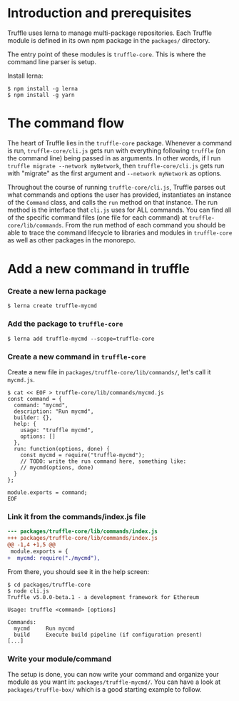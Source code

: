 # Introduction and prerequisites

Truffle uses lerna to manage multi-package repositories. Each Truffle module is defined in its own npm package in the `packages/` directory.

The entry point of these modules is `truffle-core`. This is where the command line parser is setup.

Install lerna:

```shell
$ npm install -g lerna
$ npm install -g yarn
```

# The command flow

The heart of Truffle lies in the `truffle-core` package. Whenever a command is run, `truffle-core/cli.js` gets run with everything following `truffle` (on the command line) being passed in as arguments. In other words, if I run `truffle migrate --network myNetwork`, then `truffle-core/cli.js` gets run with "migrate" as the first argument and `--network myNetwork` as options.

Throughout the course of running `truffle-core/cli.js`, Truffle parses out what commands and options the user has provided, instantiates an instance of the `Command` class, and calls the `run` method on that instance. The run method is the interface that `cli.js` uses for ALL commands. You can find all of the specific command files (one file for each command) at `truffle-core/lib/commands`. From the run method of each command you should be able to trace the command lifecycle to libraries and modules in `truffle-core` as well as other packages in the monorepo.

# Add a new command in truffle

### Create a new lerna package

```shell
$ lerna create truffle-mycmd
```

### Add the package to `truffle-core`

```shell
$ lerna add truffle-mycmd --scope=truffle-core
```

### Create a new command in `truffle-core`

Create a new file in `packages/truffle-core/lib/commands/`, let's call it `mycmd.js`.

```shell
$ cat << EOF > truffle-core/lib/commands/mycmd.js
const command = {
  command: "mycmd",
  description: "Run mycmd",
  builder: {},
  help: {
    usage: "truffle mycmd",
    options: []
  },
  run: function(options, done) {
    const mycmd = require("truffle-mycmd");
    // TODO: write the run command here, something like:
    // mycmd(options, done)
  }
};

module.exports = command;
EOF
```

### Link it from the commands/index.js file

```diff
--- packages/truffle-core/lib/commands/index.js
+++ packages/truffle-core/lib/commands/index.js
@@ -1,4 +1,5 @@
 module.exports = {
+  mycmd: require("./mycmd"),
```

From there, you should see it in the help screen:
```shell
$ cd packages/truffle-core
$ node cli.js
Truffle v5.0.0-beta.1 - a development framework for Ethereum

Usage: truffle <command> [options]

Commands:
  mycmd     Run mycmd
  build     Execute build pipeline (if configuration present)
[...]
```

### Write your module/command

The setup is done, you can now write your command and organize your module as you want in: `packages/truffle-mycmd/`. You can have a look at `packages/truffle-box/` which is a good starting example to follow.
